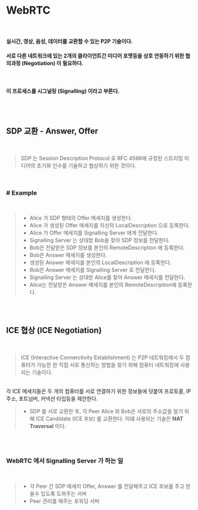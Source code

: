 # <strong>WebRTC</strong>
<br>

#### 실시간, 영상, 음성, 데이터를 교환할 수 있는 P2P 기술이다.
#### 서로 다른 네트워크에 있는 2개의 클라이언트간 미디어 포맷등을 상호 연동하기 위한 <strong>협의과정 (Negotiation)</strong> 이 필요하다.
<br>

#### 이 프로세스를 <strong>시그널링 (Signalling)</strong> 이라고 부른다.
<br><br>

## <strong> SDP 교환 - Answer, Offer</strong>
<br>

> SDP 는 Session Description Protocol 로 RFC 4566에 규정된 스트리밍 미디어의 초기화 인수를 기술하고 협상하기 위한 것이다.

<br>

### <strong># Example</strong>
<br>

> - Alice 가 SDP 형태의 Offer 메세지를 생성한다.
> - Alice 가 생성된 Offer 메세지를 자신의 LocalDescription 으로 등록한다.
> - Alice 가 Offer 메세지를 Signalling Server 에게 전달한다.
> - Signalling Server 는 상대방 Bob을 찾아 SDP 정보를 전달한다.
> - Bob은 전달받은 SDP 정보를 본인의 RemoteDescription 에 등록한다.
> - Bob은 Answer 메세지를 생성한다.
> - 생성된 Answer 메세지를 본인의 LocalDescription 에 등록한다.
> - Bob은 Answer 메세지를 Signalling Server 로 전달한다.
> - Signalling Server 는 상대방 Alice를 찾아 Answer 메세지를 전달한다.
> - Alice는 전달받은 Answer 메세지를 본인의 RemoteDescription에 등록한다.

<br><br>

## <strong>ICE 협상 (ICE Negotiation)</strong>
<br>

> ICE (Interactive Connerctivity Establishment) 는 P2P 네트워킹에서 두 컴퓨터가 가능한 한 직접 서로 통신하는 방법을 찾기 위해 컴퓨터 네트워킹에 사용되는 기술이다.
<br>
각 ICE 메세지들은 두 개의 컴퓨터를 서로 연결하기 위한 정보들에 덧붙여 프로토콜, IP주소, 포트넘버, 커넥션 타입등을 제안한다.

<br>

> - SDP 를 서로 교환한 후, 각 Peer Alice 와 Bob은 서로의 주소값을 알기 위해 ICE Candidate (ICE 후보) 를 교환한다. 이떄 사용되는 기술은 <strong>NAT Traversal</strong> 이다.

<br><br>

### <strong>WebRTC 에서 Signalling Server 가  하는 일</strong>
<br>

> - 각 Peer 간 SDP 메세지 Offer, Answer 를 전달해주고 ICE 후보를 주고 받을수 있도록 도와주는 서버
> - Peer 관리를 해주는 포워딩 서버

<br><br>




